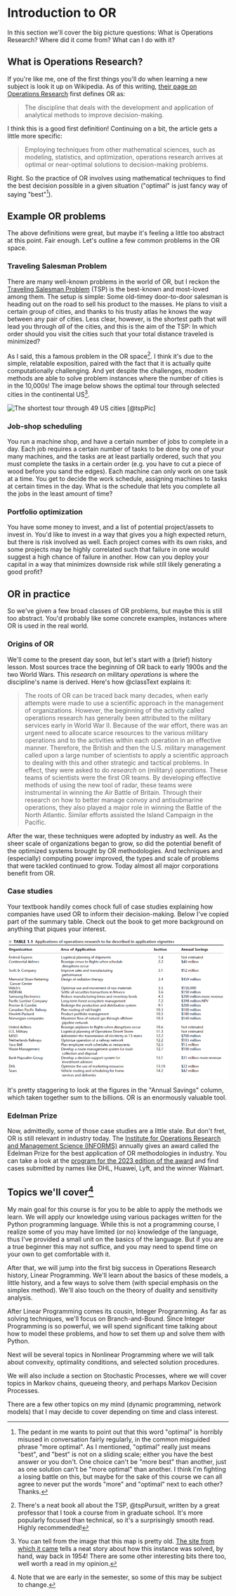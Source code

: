 # Introduction to OR

In this section we'll cover the big picture questions: What is Operations Research? Where did it come from? What can I do with it?

## What is Operations Research?

If you're like me, one of the first things you'll do when learning a new subject is look it up on Wikipedia. As of this writing, [their page on Operations Research](https://en.wikipedia.org/wiki/Operations_research) first defines OR as:

> The discipline that deals with the development and application of analytical methods to improve decision-making.

I think this is a good first definition! Continuing on a bit, the article gets a little more specific:

> Employing techniques from other mathematical sciences, such as modeling, statistics, and optimization, operations research arrives at optimal or near-optimal solutions to decision-making problems.

Right. So the practice of OR involves using mathematical techniques to find the best decision possible in a given situation ("optimal" is just fancy way of saying "best"[^moreOptimal]).

[^moreOptimal]: The pedant in me wants to point out that this word "optimal" is horribly misused in conversation fairly regularly, in the common misguided phrase "more optimal". As I mentioned, "optimal" really just means "best", and "best" is not on a sliding scale; either you have the best answer or you don't. One choice can't be "more best" than another, just as one solution can't be "more optimal" than another. I think I'm fighting a losing battle on this, but maybe for the sake of this course we can all agree to never put the words "more" and "optimal" next to each other? Thanks.

## Example OR problems

The above definitions were great, but maybe it's feeling a little too abstract at this point. Fair enough. Let's outline a few common problems in the OR space.

### Traveling Salesman Problem

There are many well-known problems in the world of OR, but I reckon the [Traveling Salesman Problem](https://en.wikipedia.org/wiki/Travelling_salesman_problem) (TSP) is the best-known and most-loved among them. The setup is simple: Some old-timey door-to-door salesman is heading out on the road to sell his product to the masses. He plans to visit a certain group of cities, and thanks to his trusty atlas he knows the way between any pair of cities. Less clear, however, is the shortest path that will lead you through _all_ of the cities, and this is the aim of the TSP: In which order should you visit the cities such that your total distance traveled is minimized?

As I said, this a famous problem in the OR space[^tspBook]. I think it's due to the simple, relatable exposition, paired with the fact that it is actually quite computationally challenging. And yet despite the challenges, modern methods are able to solve problem instances where the number of cities is in the 10,000s! The image below shows the optimal tour through selected cities in the continental US[^tspFurtherReading].

[^tspBook]: There's a neat book all about the TSP, @tspPursuit, written by a great professor that I took a course from in graduate school. It's more popularly focused than technical, so it's a surprisingly smooth read. Highly recommended!

[^tspFurtherReading]: You can tell from the image that this map is pretty old. [The site from which it came](https://www.math.uwaterloo.ca/tsp/usa50/) tells a neat story about how this instance was solved, by hand, way back in 1954! There are some other interesting bits there too, well worth a read in my opinion.

![The shortest tour through 49 US cities [@tspPic]](https://www.math.uwaterloo.ca/tsp/usa50/img/newsweek_medium.jpg)

### Job-shop scheduling

You run a machine shop, and have a certain number of jobs to complete in a day. Each job requires a certain number of tasks to be done by one of your many machines, and the tasks are at least partially ordered, such that you must complete the tasks in a certain order (e.g. you have to cut a piece of wood before you sand the edges). Each machine can only work on one task at a time. You get to decide the work schedule, assigning machines to tasks at certain times in the day. What is the schedule that lets you complete all the jobs in the least amount of time?

### Portfolio optimization

You have some money to invest, and a list of potential project/assets to invest in. You'd like to invest in a way that gives you a high expected return, but there is risk involved as well. Each project comes with its own risks, and some projects may be highly correlated such that failure in one would suggest a high chance of failure in another. How can you deploy your capital in a way that minimizes downside risk while still likely generating a good profit?

## OR in practice

So we've given a few broad classes of OR problems, but maybe this is still too abstract. You'd probably like some concrete examples, instances where OR is used in the real world.

### Origins of OR

We'll come to the present day soon, but let's start with a (brief) history lesson. Most sources trace the beginning of OR back to early 1900s and the two World Wars. This _research_ on military _operations_ is where the discipline's name is derived. Here's how @classText explains it:

> The roots of OR can be traced back many decades, when early attempts were made to
> use a scientific approach in the management of organizations. However, the beginning of
> the activity called operations research has generally been attributed to the military services
> early in World War II. Because of the war effort, there was an urgent need to allocate scarce
> resources to the various military operations and to the activities within each operation in an
> effective manner. Therefore, the British and then the U.S. military management called
> upon a large number of scientists to apply a scientific approach to dealing with this and
> other strategic and tactical problems. In effect, they were asked to do _research_ on (military)
> _operations_. These teams of scientists were the first OR teams. By developing effective
> methods of using the new tool of radar, these teams were instrumental in winning the Air Battle
> of Britain. Through their research on how to better manage convoy and antisubmarine
> operations, they also played a major role in winning the Battle of the North Atlantic. Similar
> efforts assisted the Island Campaign in the Pacific.

After the war, these techniques were adopted by industry as well. As the sheer scale of organizations began to grow, so did the potential benefit of the optimized systems brought by OR methodologies. And techniques and (especially) computing power improved, the types and scale of problems that were tackled continued to grow. Today almost all major corporations benefit from OR.

### Case studies

Your textbook handily comes chock full of case studies explaining how companies have used OR to inform their decision-making. Below I've copied part of the summary table. Check out the book to get more background on anything that piques your interest.

![Selected OR case studies [@classText]](images/or-case-studies.png)

It's pretty staggering to look at the figures in the "Annual Savings" column, which taken together sum to the billions. OR is an enormously valuable tool.

### Edelman Prize

Now, admittedly, some of those case studies are a little stale. But don't fret, OR is still relevant in industry today. The [Institute for Operations Research and Management Science (INFORMS)](https://www.informs.org/) annually gives an award called the Edelman Prize for the best application of OR methodologies in industry. You can take a look at the [program for the 2023 edition of the award](https://3449182.fs1.hubspotusercontent-na1.net/hubfs/3449182/2023_Edelman_Gala_Book.pdf) and find cases submitted by names like DHL, Huawei, Lyft, and the winner Walmart.

## Topics we'll cover[^thisMayChange]

[^thisMayChange]: Note that we are early in the semester, so some of this may be subject to change.

My main goal for this course is for you to be able to apply the methods we learn. We will apply our knowledge using various packages written for the Python programming language. While this is not a programming course, I realize some of you may have limited (or no) knowledge of the language, thus I've provided a small unit on the basics of the language. But if you are a true beginner this may not suffice, and you may need to spend time on your own to get comfortable with it.

After that, we will jump into the first big success in Operations Research history, Linear Programming. We'll learn about the basics of these models, a little history, and a few ways to solve them (with special emphasis on the simplex method). We'll also touch on the theory of duality and sensitivity analysis.

After Linear Programming comes its cousin, Integer Programming. As far as solving techniques, we'll focus on Branch-and-Bound. Since Integer Programming is so powerful, we will spend significant time talking about how to model these problems, and how to set them up and solve them with Python.

Next will be several topics in Nonlinear Programming where we will talk about convexity, optimality conditions, and selected solution procedures.

We will also include a section on Stochastic Processes, where we will cover topics in Markov chains, queueing theory, and perhaps Markov Decision Processes.

There are a few other topics on my mind (dynamic programming, network models) that I may decide to cover depending on time and class interest.
